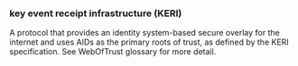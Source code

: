 ### key event receipt infrastructure (KERI)

A protocol that provides an identity system-based secure overlay for the internet and uses AIDs as the primary roots of trust, as defined by the KERI specification. See WebOfTrust glossary for more detail.